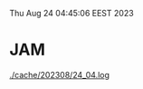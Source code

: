 Thu Aug 24 04:45:06 EEST 2023
# JAM
<a href='./cache/202308/24_04.log'>./cache/202308/24_04.log</a>
